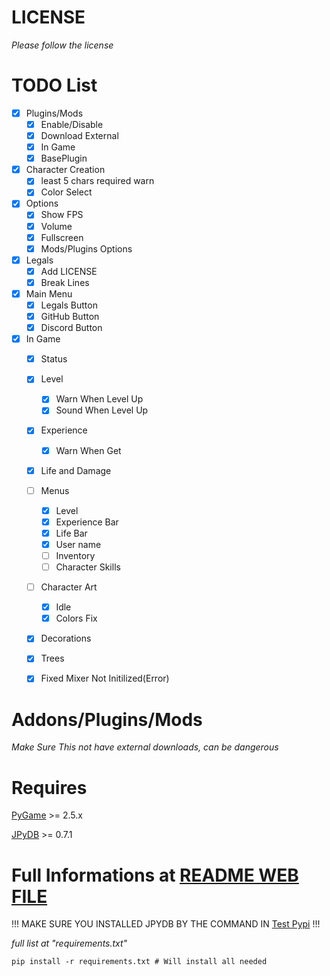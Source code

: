 # LICENSE
*Please follow the license*

# TODO List
- [x] Plugins/Mods
    - [x] Enable/Disable
    - [x] Download External
    - [x] In Game
    - [x] BasePlugin
- [x] Character Creation
    - [x] least 5 chars required warn
    - [x] Color Select
- [x] Options
    - [x] Show FPS
    - [x] Volume
    - [x] Fullscreen
    - [x] Mods/Plugins Options
- [x] Legals
    - [x] Add LICENSE
    - [x] Break Lines
- [x] Main Menu
    - [x] Legals Button
    - [x] GitHub Button
    - [x] Discord Button
- [x] In Game
    - [x] Status
    - [x] Level
        - [x] Warn When Level Up
        - [x] Sound When Level Up
    - [x] Experience
        - [x] Warn When Get
    - [x] Life and Damage
    - [ ] Menus
        - [x] Level
        - [x] Experience Bar
        - [x] Life Bar
        - [x] User name
        - [ ] Inventory
        - [ ] Character Skills
    - [ ] Character Art
        - [x] Idle
        - [x] Colors Fix
    - [x] Decorations
    - [x] Trees
    - [x] Fixed Mixer Not Initilized(Error)


# Addons/Plugins/Mods

*Make Sure This not have external downloads, can be dangerous*

# Requires
[PyGame](https://pypi.org/project/pygame/) >= 2.5.x

[JPyDB](https://test.pypi.org/project/JPyDB/) >= 0.7.1


# Full Informations at [README WEB FILE](./README.htm)

!!!         MAKE SURE YOU INSTALLED JPYDB BY THE COMMAND IN [Test Pypi](https://test.pypi.org/project/JPyDB/)         !!!

*full list at "requirements.txt"*

```shell
pip install -r requirements.txt # Will install all needed
```